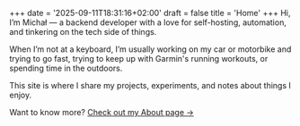 +++
date = '2025-09-11T18:31:16+02:00'
draft = false
title = 'Home'
+++
Hi, I’m Michał — a backend developer with a love for self-hosting, automation, and tinkering on the tech side of things.

When I’m not at a keyboard, I’m usually working on my car or motorbike and trying to go fast, trying to keep up with Garmin's running workouts, or spending time in the outdoors.

This site is where I share my projects, experiments, and notes about things I enjoy.  

Want to know more? [Check out my About page →](/about/)
